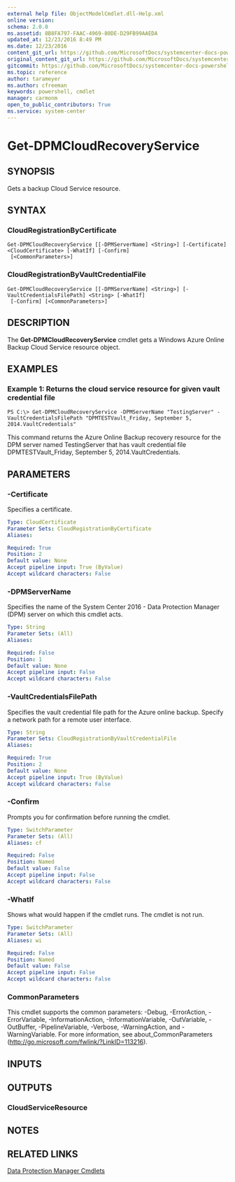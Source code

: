 ```yaml
---
external help file: ObjectModelCmdlet.dll-Help.xml
online version: 
schema: 2.0.0
ms.assetid: 8B8FA797-FAAC-4969-80DE-D29FB99AAEDA
updated_at: 12/23/2016 8:49 PM
ms.date: 12/23/2016
content_git_url: https://github.com/MicrosoftDocs/systemcenter-docs-powershell/blob/master/systemcenter-cmdlets/SystemCenter2016/DataProtectionManager/vlatest/Get-DPMCloudRecoveryService.md
original_content_git_url: https://github.com/MicrosoftDocs/systemcenter-docs-powershell/blob/master/systemcenter-cmdlets/SystemCenter2016/DataProtectionManager/vlatest/Get-DPMCloudRecoveryService.md
gitcommit: https://github.com/MicrosoftDocs/systemcenter-docs-powershell/blob/9548fb95a3c4060e9bbb3fa5f39ca1ed43a4f218/systemcenter-cmdlets/SystemCenter2016/DataProtectionManager/vlatest/Get-DPMCloudRecoveryService.md
ms.topic: reference
author: tarameyer
ms.author: cfreeman
keywords: powershell, cmdlet
manager: carmonm
open_to_public_contributors: True
ms.service: system-center
---
```


# Get-DPMCloudRecoveryService

## SYNOPSIS
Gets a backup Cloud Service resource.

## SYNTAX

### CloudRegistrationByCertificate
```
Get-DPMCloudRecoveryService [[-DPMServerName] <String>] [-Certificate] <CloudCertificate> [-WhatIf] [-Confirm]
 [<CommonParameters>]
```

### CloudRegistrationByVaultCredentialFile
```
Get-DPMCloudRecoveryService [[-DPMServerName] <String>] [-VaultCredentialsFilePath] <String> [-WhatIf]
 [-Confirm] [<CommonParameters>]
```

## DESCRIPTION
The **Get-DPMCloudRecoveryService** cmdlet gets a Windows Azure Online Backup Cloud Service resource object.

## EXAMPLES

### Example 1: Returns the cloud service resource for given vault credential file
```
PS C:\> Get-DPMCloudRecoveryService -DPMServerName "TestingServer" -VaultCredentialsFilePath "DPMTESTVault_Friday, September 5, 2014.VaultCredentials"
```

This command returns the Azure Online Backup recovery resource for the DPM server named TestingServer that has vault credential file DPMTESTVault_Friday, September 5, 2014.VaultCredentials.

## PARAMETERS

### -Certificate
Specifies a certificate.

```yaml
Type: CloudCertificate
Parameter Sets: CloudRegistrationByCertificate
Aliases: 

Required: True
Position: 2
Default value: None
Accept pipeline input: True (ByValue)
Accept wildcard characters: False
```

### -DPMServerName
Specifies the name of the System Center 2016 - Data Protection Manager (DPM) server on which this cmdlet acts.

```yaml
Type: String
Parameter Sets: (All)
Aliases: 

Required: False
Position: 1
Default value: None
Accept pipeline input: False
Accept wildcard characters: False
```

### -VaultCredentialsFilePath
Specifies the vault credential file path for the Azure online backup.
Specify a network path for a remote user interface.

```yaml
Type: String
Parameter Sets: CloudRegistrationByVaultCredentialFile
Aliases: 

Required: True
Position: 2
Default value: None
Accept pipeline input: True (ByValue)
Accept wildcard characters: False
```

### -Confirm
Prompts you for confirmation before running the cmdlet.

```yaml
Type: SwitchParameter
Parameter Sets: (All)
Aliases: cf

Required: False
Position: Named
Default value: False
Accept pipeline input: False
Accept wildcard characters: False
```

### -WhatIf
Shows what would happen if the cmdlet runs.
The cmdlet is not run.

```yaml
Type: SwitchParameter
Parameter Sets: (All)
Aliases: wi

Required: False
Position: Named
Default value: False
Accept pipeline input: False
Accept wildcard characters: False
```

### CommonParameters
This cmdlet supports the common parameters: -Debug, -ErrorAction, -ErrorVariable, -InformationAction, -InformationVariable, -OutVariable, -OutBuffer, -PipelineVariable, -Verbose, -WarningAction, and -WarningVariable. For more information, see about_CommonParameters (http://go.microsoft.com/fwlink/?LinkID=113216).

## INPUTS

## OUTPUTS

### CloudServiceResource

## NOTES

## RELATED LINKS

[Data Protection Manager Cmdlets](xref:SystemCenter2016/DataProtectionManager/vlatest/DataProtectionManager.md)
